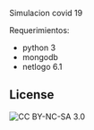 Simulacion covid 19

Requerimientos:

- python 3
- mongodb
- netlogo 6.1

## License

![CC BY-NC-SA 3.0](http://ccl.northwestern.edu/images/creativecommons/byncsa.png)

